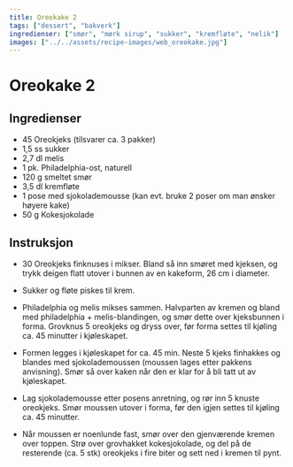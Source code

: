 ```yaml
---
title: Oreokake 2
tags: ["dessert", "bakverk"]
ingredienser: ["smør", "mørk sirup", "sukker", "kremfløte", "nelik"]
images: ["../../assets/recipe-images/web_oreokake.jpg"]
---
```


# Oreokake 2

## Ingredienser

- 45 Oreokjeks (tilsvarer ca. 3 pakker)
- 1,5 ss sukker
- 2,7 dl melis
- 1 pk. Philadelphia-ost, naturell
- 120 g smeltet smør
- 3,5 dl kremfløte
- 1 pose med sjokolademousse (kan evt. bruke 2 poser om man ønsker høyere kake)
- 50 g Kokesjokolade

## Instruksjon

- 30 Oreokjeks finknuses i mikser. Bland så inn smøret med kjeksen, og trykk deigen flatt utover i bunnen av en kakeform, 26 cm i diameter.

- Sukker og fløte piskes til krem.

- Philadelphia og melis mikses sammen. Halvparten av kremen og bland med philadelphia + melis-blandingen, og smør dette over kjeksbunnen i forma. Grovknus 5 oreokjeks og dryss over, før forma settes til kjøling ca. 45 minutter i kjøleskapet.

- Formen legges i kjøleskapet for ca. 45 min. Neste 5 kjeks finhakkes og blandes med sjokolademoussen (moussen lages etter pakkens anvisning). Smør så over kaken når den er klar for å bli tatt ut av kjøleskapet.

- Lag sjokolademousse etter posens anretning, og rør inn 5 knuste oreokjeks. Smør moussen utover i forma, før den igjen settes til kjøling ca. 45 minutter.

- Når moussen er noenlunde fast, smør over den gjenværende kremen over toppen. Strø over grovhakket kokesjokolade, og del på de resterende (ca. 5 stk) oreokjeks i fire biter og sett ned i kremen til pynt.
